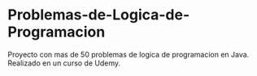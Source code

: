 # Problemas-de-Logica-de-Programacion

Proyecto con mas de 50 problemas de logica de programacion en Java. Realizado en un curso de Udemy.
